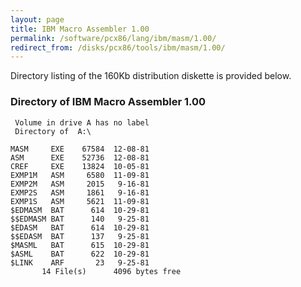 ```yaml
---
layout: page
title: IBM Macro Assembler 1.00
permalink: /software/pcx86/lang/ibm/masm/1.00/
redirect_from: /disks/pcx86/tools/ibm/masm/1.00/
---
```


Directory listing of the 160Kb distribution diskette is provided below.

### Directory of IBM Macro Assembler 1.00

     Volume in drive A has no label
     Directory of  A:\
    
    MASM     EXE    67584  12-08-81
    ASM      EXE    52736  12-08-81
    CREF     EXE    13824  10-05-81
    EXMP1M   ASM     6580  11-09-81
    EXMP2M   ASM     2015   9-16-81
    EXMP2S   ASM     1861   9-16-81
    EXMP1S   ASM     5621  11-09-81
    $EDMASM  BAT      614  10-29-81
    $$EDMASM BAT      140   9-25-81
    $EDASM   BAT      614  10-29-81
    $$EDASM  BAT      137   9-25-81
    $MASML   BAT      615  10-29-81
    $ASML    BAT      622  10-29-81
    $LINK    ARF       23   9-25-81
           14 File(s)      4096 bytes free
